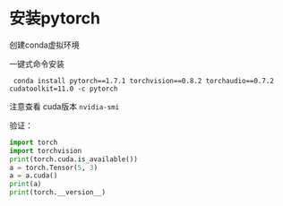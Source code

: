 # 安装pytorch

创建conda虚拟环境

一键式命令安装

` conda install pytorch==1.7.1 torchvision==0.8.2 torchaudio==0.7.2 cudatoolkit=11.0 -c pytorch`

注意查看 cuda版本 `nvidia-smi`

验证：

```python
import torch
import torchvision
print(torch.cuda.is_available())
a = torch.Tensor(5, 3)
a = a.cuda()
print(a)
print(torch.__version__)
```





